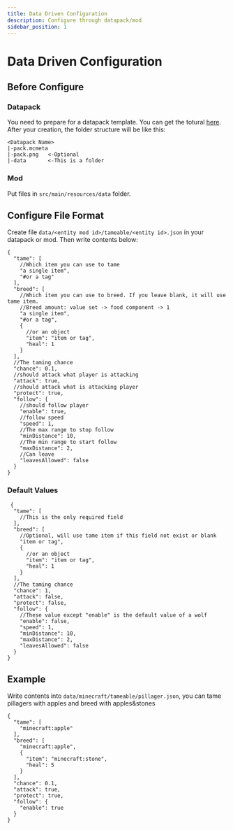 ```yaml
---
title: Data Driven Configuration
description: Configure through datapack/mod
sidebar_position: 1
---
```


# Data Driven Configuration

## Before Configure

### Datapack

You need to prepare for a datapack template. You can get the totural [here](https://minecraft.wiki/w/Data_pack). After your creation, the folder structure will be like this:

```
<Datapack Name>
|-pack.mcmeta
|-pack.png   <-Optional
|-data       <-This is a folder
```

### Mod

Put files in `src/main/resources/data` folder.

## Configure File Format

Create file `data/<entity mod id>/tameable/<entity id>.json` in your datapack or mod. Then write contents below:

```json5
{
  "tame": [
    //Which item you can use to tame
    "a single item",
    "#or a tag"
  ],
  "breed": [
    //Which item you can use to breed. If you leave blank, it will use tame item.
    //Breed amount: value set -> food component -> 1
    "a single item",
    "#or a tag",
    {
      //or an object
      "item": "item or tag",
      "heal": 1
    }
  ],
  //The taming chance
  "chance": 0.1,
  //should attack what player is attacking
  "attack": true,
  //should attack what is attacking player
  "protect": true,
  "follow": {
    //should follow player
    "enable": true,
    //follow speed
    "speed": 1,
    //The max range to stop follow
    "minDistance": 10,
    //The min range to start follow
    "maxDistance": 2,
    //Can leave
    "leavesAllowed": false
  }
}
```

### Default Values

```json5
 {
  "tame": [
    //This is the only required field
  ],
  "breed": [
    //Optional, will use tame item if this field not exist or blank
    "item or tag",
    {
      //or an object
      "item": "item or tag",
      "heal": 1
    }
  ],
  //The taming chance
  "chance": 1,
  "attack": false,
  "protect": false,
  "follow": {
    //These value except "enable" is the default value of a wolf
    "enable": false,
    "speed": 1,
    "minDistance": 10,
    "maxDistance": 2,
    "leavesAllowed": false
  }
}
```

## Example

Write contents into `data/minecraft/tameable/pillager.json`, you can tame pillagers with apples and breed with
apples&stones

```json5
{
  "tame": [
    "minecraft:apple"
  ],
  "breed": [
    "minecraft:apple",
    {
      "item": "minecraft:stone",
      "heal": 5
    }
  ],
  "chance": 0.1,
  "attack": true,
  "protect": true,
  "follow": {
    "enable": true
  }
}
```